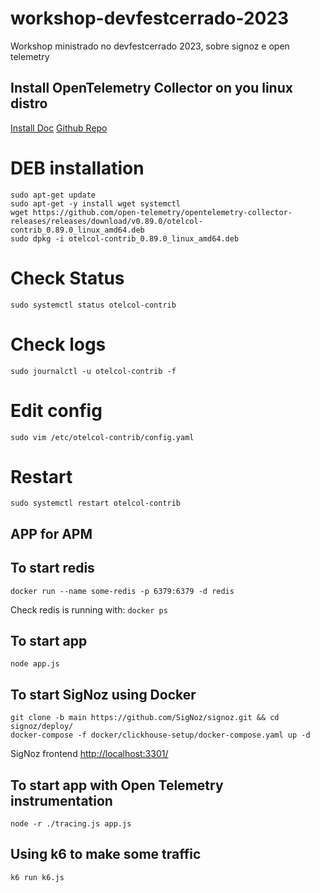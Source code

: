 # workshop-devfestcerrado-2023
Workshop ministrado no devfestcerrado 2023, sobre signoz e open telemetry

## Install OpenTelemetry Collector on you linux distro

[Install Doc](https://opentelemetry.io/docs/collector/installation/)
[Github Repo](https://github.com/open-telemetry/opentelemetry-collector-releases/releases)

# DEB installation

```
sudo apt-get update
sudo apt-get -y install wget systemctl
wget https://github.com/open-telemetry/opentelemetry-collector-releases/releases/download/v0.89.0/otelcol-contrib_0.89.0_linux_amd64.deb
sudo dpkg -i otelcol-contrib_0.89.0_linux_amd64.deb
```

# Check Status

```
sudo systemctl status otelcol-contrib
```

# Check logs

```
sudo journalctl -u otelcol-contrib -f
```

# Edit config

```
sudo vim /etc/otelcol-contrib/config.yaml
```

# Restart 

```
sudo systemctl restart otelcol-contrib
```

## APP for APM

## To start redis

`docker run --name some-redis -p 6379:6379 -d redis`

Check redis is running with: `docker ps`

## To start app

`node app.js`

## To start SigNoz using Docker

```
git clone -b main https://github.com/SigNoz/signoz.git && cd signoz/deploy/
docker-compose -f docker/clickhouse-setup/docker-compose.yaml up -d
```

SigNoz frontend [http://localhost:3301/](http://localhost:3301/)

## To start app with Open Telemetry instrumentation

`node -r ./tracing.js app.js`

## Using k6 to make some traffic

`k6 run k6.js`